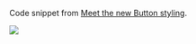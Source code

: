 Code snippet from [Meet the new Button styling][fs].

![][gif]

[fs]: https://www.fivestars.blog/articles/button-styles-2/
[gif]: gist.png
